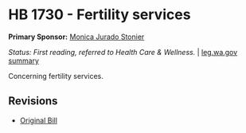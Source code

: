 # HB 1730 - Fertility services
**Primary Sponsor:** [Monica Jurado Stonier](/person/leg/monica.stonier.md)

*Status: First reading, referred to Health Care & Wellness.* | [leg.wa.gov summary](https://app.leg.wa.gov/billsummary?BillNumber=1730&Year=2021)

Concerning fertility services.

## Revisions
* [Original Bill](1/)